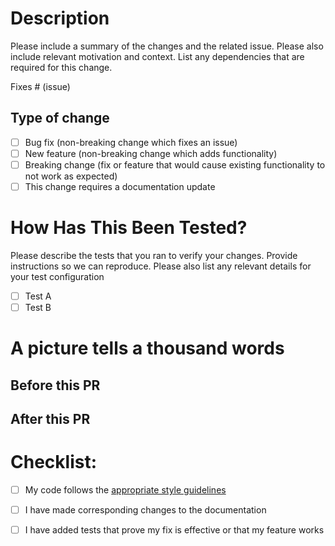 # Description

Please include a summary of the changes and the related issue. Please also include relevant motivation and context. List any dependencies that are required for this change.

Fixes # (issue)

## Type of change

- [ ] Bug fix (non-breaking change which fixes an issue)
- [ ] New feature (non-breaking change which adds functionality)
- [ ] Breaking change (fix or feature that would cause existing functionality to not work as expected)
- [ ] This change requires a documentation update

# How Has This Been Tested?

Please describe the tests that you ran to verify your changes. Provide instructions so we can reproduce. Please also list any relevant details for your test configuration

- [ ] Test A
- [ ] Test B

# A picture tells a thousand words

## Before this PR

## After this PR

# Checklist:

- [ ] My code follows the [appropriate style guidelines](https://vaultinnovation.atlassian.net/wiki/spaces/VE/pages/229385/Coding+Standards)
- [ ] I have made corresponding changes to the documentation
- [ ] I have added tests that prove my fix is effective or that my feature works

